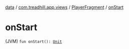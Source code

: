 [data](../../index.md) / [com.treadhill.app.views](../index.md) / [PlayerFragment](index.md) / [onStart](./on-start.md)

# onStart

(JVM) `fun onStart(): `[`Unit`](https://kotlinlang.org/api/latest/jvm/stdlib/kotlin/-unit/index.html)